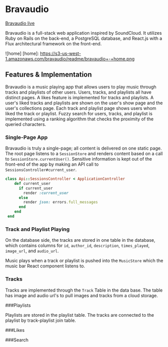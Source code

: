 # Bravaudio

[Bravaudio live][heroku]

[heroku]: http://www.bravaudio.com

Bravaudio is a full-stack web application inspired by SoundCloud.  It utilizes Ruby on Rails on the back-end, a PostgreSQL database, and React.js with a Flux architectural framework on the front-end.  

![home]
[home]: https://s3-us-west-1.amazonaws.com/bravaudio/readme/bravaudio+-+home.png

## Features & Implementation

Bravaudio is a music playing app that allows users to play music through tracks and playlists of other users. Users, tracks, and playlists all have distinct pages. A likes feature is implemented for tracks and playlists. A user's liked tracks and playlists are shown on the user's show page and the user's collections page. Each track and playlist page shows users whom liked the track or playlist. Fuzzy search for users, tracks, and playlist is implemented using a ranking algorithm that checks the proximity of the queried characters.

### Single-Page App

Bravaudio is truly a single-page; all content is delivered on one static page.  The root page listens to a `SessionStore` and renders content based on a call to `SessionStore.currentUser()`.  Sensitive information is kept out of the front-end of the app by making an API call to `SessionsController#current_user`.

```ruby
class Api::SessionsController < ApplicationController
    def current_user
      if current_user
        render :current_user
      else
        render json: errors.full_messages
      end
    end
 end
  ```

### Track and Playlist Playing

On the database side, the tracks are stored in one table in the database, which contains columns for `id`, `author_id`, `description`, `times_played`, `image_url`, and `audio_url`.  




Music plays when a track or playlist is pushed into the `MusicStore` which the music bar React component listens to.



### Tracks

Tracks are implemented through the `Track` Table in the data base. The table has image and audio url's to pull images and tracks from a cloud storage.

###Playlists

Playlists are stored in the playlist table. The tracks are connected to the playlist by track-playlist join table.

###Likes


###Search
